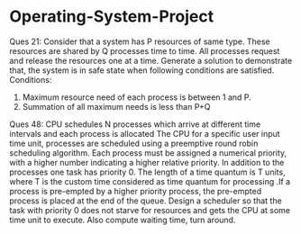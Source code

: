 # Operating-System-Project
Ques 21:
Consider that a system has P resources of same type. These resources are shared by Q processes time to time. All processes request and release the resources one at a time. Generate a solution to demonstrate that, the system is in safe state when following conditions are satisfied. Conditions: 
1. Maximum resource need of each process is between 1 and P. 
2. Summation of all maximum needs is less than P+Q

Ques 48:
CPU schedules N processes which arrive at different time intervals and each process is allocated
The CPU for a specific user input time unit, processes are scheduled using a preemptive round robin scheduling algorithm. Each process must be assigned a numerical priority, with a higher number indicating a higher relative priority. In addition to the processes one task has priority 0. The length of a time quantum is T units, where T is the custom time considered as time quantum for processing .If a process is pre-empted by a higher priority process, the pre-empted process is placed at the end of the queue. Design a scheduler so that the task with priority 0 does not starve
for resources and gets the CPU at some time unit to execute. Also compute waiting time, turn around.
